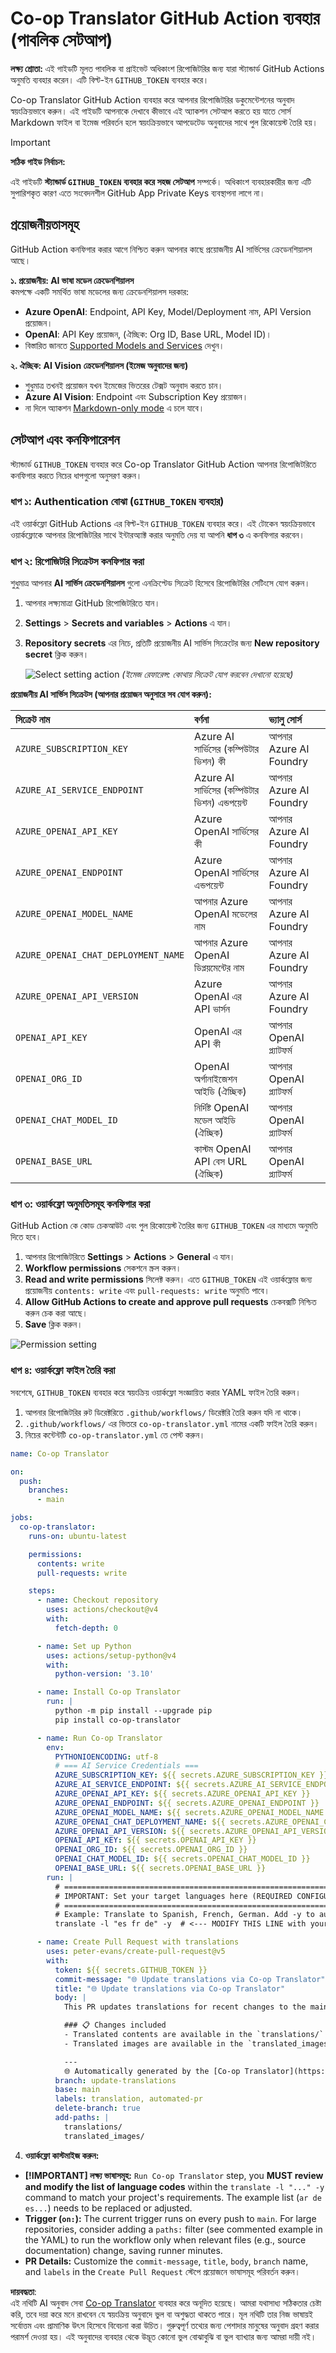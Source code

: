 <!--
CO_OP_TRANSLATOR_METADATA:
{
  "original_hash": "a52587a512e667f70d92db853d3c61d5",
  "translation_date": "2025-06-12T19:25:29+00:00",
  "source_file": "getting_started/github-actions-guide/github-actions-guide-public.md",
  "language_code": "bn"
}
-->
# Co-op Translator GitHub Action ব্যবহার (পাবলিক সেটআপ)

**লক্ষ্য শ্রোতা:** এই গাইডটি মূলত পাবলিক বা প্রাইভেট অধিকাংশ রিপোজিটরির জন্য যারা স্ট্যান্ডার্ড GitHub Actions অনুমতি ব্যবহার করেন। এটি বিল্ট-ইন `GITHUB_TOKEN` ব্যবহার করে।

Co-op Translator GitHub Action ব্যবহার করে আপনার রিপোজিটরির ডকুমেন্টেশনের অনুবাদ স্বয়ংক্রিয়ভাবে করুন। এই গাইডটি আপনাকে দেখাবে কীভাবে এই অ্যাকশন সেটআপ করতে হয় যাতে সোর্স Markdown ফাইল বা ইমেজ পরিবর্তন হলে স্বয়ংক্রিয়ভাবে আপডেটেড অনুবাদের সাথে পুল রিকোয়েস্ট তৈরি হয়।

> [!IMPORTANT]
>
> **সঠিক গাইড নির্বাচন:**
>
> এই গাইডটি **স্ট্যান্ডার্ড `GITHUB_TOKEN` ব্যবহার করে সহজ সেটআপ** সম্পর্কে। অধিকাংশ ব্যবহারকারীর জন্য এটি সুপারিশকৃত কারণ এতে সংবেদনশীল GitHub App Private Keys ব্যবস্থাপনা লাগে না।
>

## প্রয়োজনীয়তাসমূহ

GitHub Action কনফিগার করার আগে নিশ্চিত করুন আপনার কাছে প্রয়োজনীয় AI সার্ভিসের ক্রেডেনশিয়ালস আছে।

**১. প্রয়োজনীয়: AI ভাষা মডেল ক্রেডেনশিয়ালস**  
কমপক্ষে একটি সমর্থিত ভাষা মডেলের জন্য ক্রেডেনশিয়ালস দরকার:

- **Azure OpenAI**: Endpoint, API Key, Model/Deployment নাম, API Version প্রয়োজন।  
- **OpenAI**: API Key প্রয়োজন, (ঐচ্ছিক: Org ID, Base URL, Model ID)।  
- বিস্তারিত জানতে [Supported Models and Services](../../../../README.md) দেখুন।

**২. ঐচ্ছিক: AI Vision ক্রেডেনশিয়ালস (ইমেজ অনুবাদের জন্য)**

- শুধুমাত্র তখনই প্রয়োজন যখন ইমেজের ভিতরের টেক্সট অনুবাদ করতে চান।  
- **Azure AI Vision**: Endpoint এবং Subscription Key প্রয়োজন।  
- না দিলে অ্যাকশন [Markdown-only mode](../markdown-only-mode.md) এ চলে যাবে।

## সেটআপ এবং কনফিগারেশন

স্ট্যান্ডার্ড `GITHUB_TOKEN` ব্যবহার করে Co-op Translator GitHub Action আপনার রিপোজিটরিতে কনফিগার করতে নিচের ধাপগুলো অনুসরণ করুন।

### ধাপ ১: Authentication বোঝা (`GITHUB_TOKEN` ব্যবহার)

এই ওয়ার্কফ্লো GitHub Actions এর বিল্ট-ইন `GITHUB_TOKEN` ব্যবহার করে। এই টোকেন স্বয়ংক্রিয়ভাবে ওয়ার্কফ্লোকে আপনার রিপোজিটরির সাথে ইন্টারঅ্যাক্ট করার অনুমতি দেয় যা আপনি **ধাপ ৩** এ কনফিগার করবেন।

### ধাপ ২: রিপোজিটরি সিক্রেটস কনফিগার করা

শুধুমাত্র আপনার **AI সার্ভিস ক্রেডেনশিয়ালস** গুলো এনক্রিপ্টেড সিক্রেট হিসেবে রিপোজিটরির সেটিংসে যোগ করুন।

1. আপনার লক্ষ্যমাত্রা GitHub রিপোজিটরিতে যান।  
2. **Settings** > **Secrets and variables** > **Actions** এ যান।  
3. **Repository secrets** এর নিচে, প্রতিটি প্রয়োজনীয় AI সার্ভিস সিক্রেটের জন্য **New repository secret** ক্লিক করুন।

    ![Select setting action](../../../../translated_images/select-setting-action.32e2394813d09dc148494f34daea40724f24ff406de889f26cbbbf05f98ed621.bn.png) *(ইমেজ রেফারেন্স: কোথায় সিক্রেট যোগ করবেন দেখানো হয়েছে)*

**প্রয়োজনীয় AI সার্ভিস সিক্রেটস (আপনার প্রয়োজন অনুসারে সব যোগ করুন):**

| সিক্রেট নাম                         | বর্ণনা                                 | ভ্যালু সোর্স                     |
| :---------------------------------- | :------------------------------------- | :------------------------------- |
| `AZURE_SUBSCRIPTION_KEY`            | Azure AI সার্ভিসের (কম্পিউটার ভিশন) কী  | আপনার Azure AI Foundry            |
| `AZURE_AI_SERVICE_ENDPOINT`         | Azure AI সার্ভিসের (কম্পিউটার ভিশন) এন্ডপয়েন্ট | আপনার Azure AI Foundry            |
| `AZURE_OPENAI_API_KEY`              | Azure OpenAI সার্ভিসের কী              | আপনার Azure AI Foundry            |
| `AZURE_OPENAI_ENDPOINT`             | Azure OpenAI সার্ভিসের এন্ডপয়েন্ট     | আপনার Azure AI Foundry            |
| `AZURE_OPENAI_MODEL_NAME`           | আপনার Azure OpenAI মডেলের নাম          | আপনার Azure AI Foundry            |
| `AZURE_OPENAI_CHAT_DEPLOYMENT_NAME` | আপনার Azure OpenAI ডিপ্লয়মেন্টের নাম    | আপনার Azure AI Foundry            |
| `AZURE_OPENAI_API_VERSION`          | Azure OpenAI এর API ভার্সন               | আপনার Azure AI Foundry            |
| `OPENAI_API_KEY`                    | OpenAI এর API কী                       | আপনার OpenAI প্ল্যাটফর্ম           |
| `OPENAI_ORG_ID`                     | OpenAI অর্গানাইজেশন আইডি (ঐচ্ছিক)      | আপনার OpenAI প্ল্যাটফর্ম           |
| `OPENAI_CHAT_MODEL_ID`              | নির্দিষ্ট OpenAI মডেল আইডি (ঐচ্ছিক)      | আপনার OpenAI প্ল্যাটফর্ম           |
| `OPENAI_BASE_URL`                   | কাস্টম OpenAI API বেস URL (ঐচ্ছিক)       | আপনার OpenAI প্ল্যাটফর্ম           |

### ধাপ ৩: ওয়ার্কফ্লো অনুমতিসমূহ কনফিগার করা

GitHub Action কে কোড চেকআউট এবং পুল রিকোয়েস্ট তৈরির জন্য `GITHUB_TOKEN` এর মাধ্যমে অনুমতি দিতে হবে।

1. আপনার রিপোজিটরিতে **Settings** > **Actions** > **General** এ যান।  
2. **Workflow permissions** সেকশনে স্ক্রল করুন।  
3. **Read and write permissions** সিলেক্ট করুন। এতে `GITHUB_TOKEN` এই ওয়ার্কফ্লোর জন্য প্রয়োজনীয় `contents: write` এবং `pull-requests: write` অনুমতি পাবে।  
4. **Allow GitHub Actions to create and approve pull requests** চেকবক্সটি নিশ্চিত করুন চেক করা আছে।  
5. **Save** ক্লিক করুন।

![Permission setting](../../../../translated_images/permission-setting.cb1f57fdb5194f0743b1f6932f221e404ae2928ee88d77f1de39aba46fbf774a.bn.png)

### ধাপ ৪: ওয়ার্কফ্লো ফাইল তৈরি করা

সবশেষে, `GITHUB_TOKEN` ব্যবহার করে স্বয়ংক্রিয় ওয়ার্কফ্লো সংজ্ঞায়িত করার YAML ফাইল তৈরি করুন।

1. আপনার রিপোজিটরির রুট ডিরেক্টরিতে `.github/workflows/` ডিরেক্টরি তৈরি করুন যদি না থাকে।  
2. `.github/workflows/` এর ভিতরে `co-op-translator.yml` নামের একটি ফাইল তৈরি করুন।  
3. নিচের কন্টেন্টটি `co-op-translator.yml` তে পেস্ট করুন।

```yaml
name: Co-op Translator

on:
  push:
    branches:
      - main

jobs:
  co-op-translator:
    runs-on: ubuntu-latest

    permissions:
      contents: write
      pull-requests: write

    steps:
      - name: Checkout repository
        uses: actions/checkout@v4
        with:
          fetch-depth: 0

      - name: Set up Python
        uses: actions/setup-python@v4
        with:
          python-version: '3.10'

      - name: Install Co-op Translator
        run: |
          python -m pip install --upgrade pip
          pip install co-op-translator

      - name: Run Co-op Translator
        env:
          PYTHONIOENCODING: utf-8
          # === AI Service Credentials ===
          AZURE_SUBSCRIPTION_KEY: ${{ secrets.AZURE_SUBSCRIPTION_KEY }}
          AZURE_AI_SERVICE_ENDPOINT: ${{ secrets.AZURE_AI_SERVICE_ENDPOINT }}
          AZURE_OPENAI_API_KEY: ${{ secrets.AZURE_OPENAI_API_KEY }}
          AZURE_OPENAI_ENDPOINT: ${{ secrets.AZURE_OPENAI_ENDPOINT }}
          AZURE_OPENAI_MODEL_NAME: ${{ secrets.AZURE_OPENAI_MODEL_NAME }}
          AZURE_OPENAI_CHAT_DEPLOYMENT_NAME: ${{ secrets.AZURE_OPENAI_CHAT_DEPLOYMENT_NAME }}
          AZURE_OPENAI_API_VERSION: ${{ secrets.AZURE_OPENAI_API_VERSION }}
          OPENAI_API_KEY: ${{ secrets.OPENAI_API_KEY }}
          OPENAI_ORG_ID: ${{ secrets.OPENAI_ORG_ID }}
          OPENAI_CHAT_MODEL_ID: ${{ secrets.OPENAI_CHAT_MODEL_ID }}
          OPENAI_BASE_URL: ${{ secrets.OPENAI_BASE_URL }}
        run: |
          # =====================================================================
          # IMPORTANT: Set your target languages here (REQUIRED CONFIGURATION)
          # =====================================================================
          # Example: Translate to Spanish, French, German. Add -y to auto-confirm.
          translate -l "es fr de" -y  # <--- MODIFY THIS LINE with your desired languages

      - name: Create Pull Request with translations
        uses: peter-evans/create-pull-request@v5
        with:
          token: ${{ secrets.GITHUB_TOKEN }}
          commit-message: "🌐 Update translations via Co-op Translator"
          title: "🌐 Update translations via Co-op Translator"
          body: |
            This PR updates translations for recent changes to the main branch.

            ### 📋 Changes included
            - Translated contents are available in the `translations/` directory
            - Translated images are available in the `translated_images/` directory

            ---
            🌐 Automatically generated by the [Co-op Translator](https://github.com/Azure/co-op-translator) GitHub Action.
          branch: update-translations
          base: main
          labels: translation, automated-pr
          delete-branch: true
          add-paths: |
            translations/
            translated_images/
```  
4. **ওয়ার্কফ্লো কাস্টমাইজ করুন:**  
  - **[!IMPORTANT] লক্ষ্য ভাষাসমূহ:** `Run Co-op Translator` step, you **MUST review and modify the list of language codes** within the `translate -l "..." -y` command to match your project's requirements. The example list (`ar de es...`) needs to be replaced or adjusted.
  - **Trigger (`on:`):** The current trigger runs on every push to `main`. For large repositories, consider adding a `paths:` filter (see commented example in the YAML) to run the workflow only when relevant files (e.g., source documentation) change, saving runner minutes.
  - **PR Details:** Customize the `commit-message`, `title`, `body`, `branch` name, and `labels` in the `Create Pull Request` স্টেপে প্রয়োজনে ভাষাসমূহ পরিবর্তন করুন।

**দায়বদ্ধতা**:  
এই নথিটি AI অনুবাদ সেবা [Co-op Translator](https://github.com/Azure/co-op-translator) ব্যবহার করে অনূদিত হয়েছে। আমরা যথাসাধ্য সঠিকতার চেষ্টা করি, তবে দয়া করে মনে রাখবেন যে স্বয়ংক্রিয় অনুবাদে ভুল বা অশুদ্ধতা থাকতে পারে। মূল নথিটি তার নিজ ভাষায়ই সর্বোত্তম এবং প্রামাণিক উৎস হিসেবে বিবেচনা করা উচিত। গুরুত্বপূর্ণ তথ্যের জন্য পেশাদার মানুষের অনুবাদ গ্রহণ করার পরামর্শ দেওয়া হয়। এই অনুবাদের ব্যবহার থেকে উদ্ভূত কোনো ভুল বোঝাবুঝি বা ভুল ব্যাখ্যার জন্য আমরা দায়ী নই।